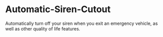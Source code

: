 # Automatic-Siren-Cutout
Automatically turn off your siren when you exit an emergency vehicle, as well as other quality of life features.
